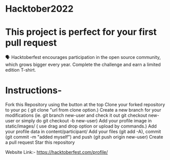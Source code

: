 # Hacktober2022

# This project is perfect for your first pull request
🗣 Hacktoberfest encourages participation in the open source community, which grows bigger every year. Complete the challenge and earn a limited edition T-shirt.

# Instructions-
Fork this Repository using the button at the top
Clone your forked repository to your pc ( git clone "url from clone option.)
Create a new branch for your modifications (ie. git branch new-user and check it out git checkout new-user or simply do git checkout -b new-user)
Add your profile image in static/images/ ( use drag and drop option or upload by commands.)
Add your profile data in content/participant/
Add your files (git add -A), commit (git commit -m "added myself") and push (git push origin new-user)
Create a pull request
Star this repository

Website Link:- https://hacktoberfest.com/profile/
